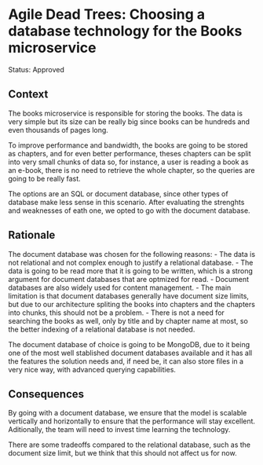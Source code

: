 # Agile Dead Trees: Choosing a database technology for the Books microservice

Status: Approved

## Context

The books microservice is responsible for storing the books. The data is very simple but its size can be really big since books can be hundreds and even thousands of pages long.

To improve performance and bandwidth, the books are going to be stored as chapters, and for even better performance, theses chapters can be split into very small chunks of data so, for instance, a user is reading a book as an e-book, there is no need to retrieve the whole chapter, so the queries are going to be really fast.

The options are an SQL or document database, since other types of database make less sense in this scenario. After evaluating the strenghts and weaknesses of eath one, we opted to go with the document database.

## Rationale

The document database was chosen for the following reasons:
    - The data is not relational and not complex enough to justify a relational database.
    - The data is going to be read more that it is going to be written, which is a strong argument for document databases that are optmized for read.
    - Document databases are also widely used for content management.
    - The main limitation is that document databases generally have document size limits, but due to our architecture spliting the books into chapters and the chapters into chunks, this should not be a problem.
    - There is not a need for searching the books as well, only by title and by chapter name at most, so the better indexing of a relational database is not needed.

The document database of choice is going to be MongoDB, due to it being one of the most well stablished document databases available and it has all the features the solution needs and, if need be, it can also store files in a very nice way, with advanced querying capabilities.

## Consequences

By going with a document database, we ensure that the model is scalable vertically and horizontally to ensure that the performance will stay excellent. Aditionally, the team will need to invest time learning the technology.

There are some tradeoffs compared to the relational database, such as the document size limit, but we think that this should not affect us for now.
